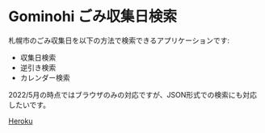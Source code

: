 # Gominohi ごみ収集日検索

札幌市のごみ収集日を以下の方法で検索できるアプリケーションです:

- 収集日検索
- 逆引き検索
- カレンダー検索

2022/5月の時点ではブラウザのみの対応ですが、JSON形式での検索にも対応したいです。

[Heroku](https://gominohi-2022.herokuapp.com/)
